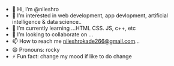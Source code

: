 - 👋 Hi, I’m @nileshro
- 👀 I’m interested in web development, app devlopment, artificial intelligence & data science..
- 🌱 I’m currently learning ...HTML CSS. JS, c++, etc
- 💞️ I’m looking to collaborate on ...
- 📫 How to reach me nileshrokade266@gmail.com...
- 😄 Pronouns: rocky
- ⚡ Fun fact: change my mood if like to do change

<!---
nileshro/nileshro is a ✨ special ✨ repository because its `README.md` (this file) appears on your GitHub profile.
You can click the Preview link to take a look at your changes.
--->
